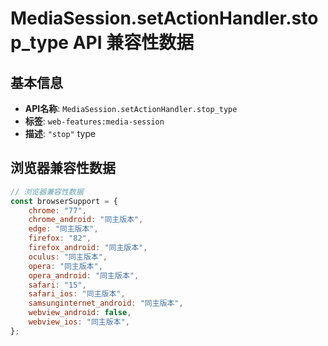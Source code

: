 # MediaSession.setActionHandler.stop_type API 兼容性数据

## 基本信息

- **API名称**: `MediaSession.setActionHandler.stop_type`
- **标签**: `web-features:media-session`
- **描述**: `"stop"` type

## 浏览器兼容性数据

```javascript
// 浏览器兼容性数据
const browserSupport = {
    chrome: "77",
    chrome_android: "同主版本",
    edge: "同主版本",
    firefox: "82",
    firefox_android: "同主版本",
    oculus: "同主版本",
    opera: "同主版本",
    opera_android: "同主版本",
    safari: "15",
    safari_ios: "同主版本",
    samsunginternet_android: "同主版本",
    webview_android: false,
    webview_ios: "同主版本",
};

```

